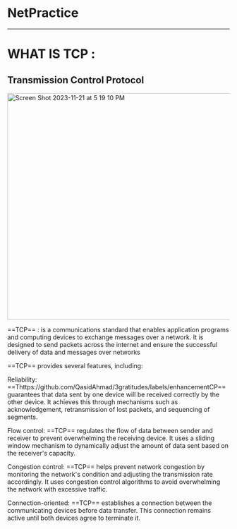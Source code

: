 # NetPractice

________________________________________________________________________________________________

# WHAT IS TCP :
## Transmission Control Protocol

<img width="514" alt="Screen Shot 2023-11-21 at 5 19 10 PM" src="https://github.com/Unstablemental/NetPractice/assets/111853245/6fe48652-859a-423e-90a0-b9c351702136">

==TCP== : is a communications standard that enables application programs and computing devices to exchange messages over a network. It is designed to send packets across the internet and ensure the successful delivery of data and messages over networks

==TCP== provides several features, including:

Reliability: ==Thttps://github.com/QasidAhmad/3gratitudes/labels/enhancementCP== guarantees that data sent by one device will be received correctly by the other device. It achieves this through mechanisms such as acknowledgement, retransmission of lost packets, and sequencing of segments.

Flow control: ==TCP== regulates the flow of data between sender and receiver to prevent overwhelming the receiving device. It uses a sliding window mechanism to dynamically adjust the amount of data sent based on the receiver's capacity.

Congestion control: ==TCP== helps prevent network congestion by monitoring the network's condition and adjusting the transmission rate accordingly. It uses congestion control algorithms to avoid overwhelming the network with excessive traffic.

Connection-oriented: ==TCP== establishes a connection between the communicating devices before data transfer. This connection remains active until both devices agree to terminate it.
